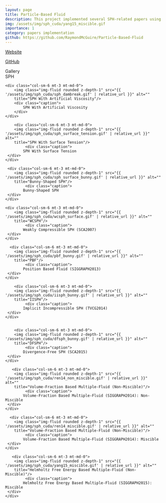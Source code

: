 ```yaml
---
layout: page
title: Particle-Based Fluid
description: This project implemented several SPH-related papers using CUDA, including Weakly compressible SPH (SCA2007), Position based fluid (SIGGRAPH2013), Implicit incompressible SPH (TVCG2014), Divergence-free SPH (SCA2015), Volume fraction-based multiple-fluid (SIGGRAPH2014) and Helmholtz free energy based multiple-fluid (SIGGRAPH2015).
img: /assets/img/sph_cuda/yang15_miscible.gif
importance: 1
category: papers implementation
github: https://github.com/RaymondMcGuire/Particle-Based-Fluid
---
```

<a href="https://raymondmcguire.github.io/Particle-Based-Fluid/" target="_blank" title="Particle-Based Fluid">Website</a>

<a href="https://github.com/RaymondMcGuire/Particle-Based-Fluid" target="_blank" title="Particle-Based Fluid">GitHub</a>

<div class="caption">
    Gallery
</div>
<div class="row justify-content-sm-center">
    <div class="col-sm-6 mt-3 mt-md-0">
        <img class="img-fluid rounded z-depth-1" src="{{ '/assets/img/sph_cuda/sph_muller.gif' | relative_url }}" alt="" 
        title="SPH"/>
        <div class="caption">
            SPH
        </div>
    </div>

    <div class="col-sm-6 mt-3 mt-md-0">
        <img class="img-fluid rounded z-depth-1" src="{{ '/assets/img/sph_cuda/sph_dambreak.gif' | relative_url }}" alt="" 
        title="SPH With Artificial Viscosity"/>
        <div class="caption">
            SPH With Artificial Viscosity
        </div>
    </div>

        <div class="col-sm-6 mt-3 mt-md-0">
        <img class="img-fluid rounded z-depth-1" src="{{ '/assets/img/sph_cuda/sph_surface_tension.gif' | relative_url }}" alt="" 
        title="SPH With Surface Tension"/>
             <div class="caption">
            SPH With Surface Tension
     </div>
    </div>

     <div class="col-sm-6 mt-3 mt-md-0">
        <img class="img-fluid rounded z-depth-1" src="{{ '/assets/img/sph_cuda/sph_surface_bunny.gif' | relative_url }}" alt="" 
        title="Bunny-Shaped SPH"/>
             <div class="caption">
            Bunny-Shaped SPH
     </div>
    </div>

    <div class="col-sm-6 mt-3 mt-md-0">
        <img class="img-fluid rounded z-depth-1" src="{{ '/assets/img/sph_cuda/wcsph_surface.gif' | relative_url }}" alt="" 
        title="WCSPH"/>
             <div class="caption">
            Weakly Compressible SPH (SCA2007)
     </div>
    </div>

      <div class="col-sm-6 mt-3 mt-md-0">
        <img class="img-fluid rounded z-depth-1" src="{{ '/assets/img/sph_cuda/pbf_bunny.gif' | relative_url }}" alt="" 
        title="PBF"/>
             <div class="caption">
            Position Based Fluid (SIGGRAPH2013)
     </div>
    </div>

        <div class="col-sm-6 mt-3 mt-md-0">
        <img class="img-fluid rounded z-depth-1" src="{{ '/assets/img/sph_cuda/iisph_bunny.gif' | relative_url }}" alt="" 
        title="IISPH"/>
             <div class="caption">
            Implicit Incompressible SPH (TVCG2014)
     </div>
    </div>


        <div class="col-sm-6 mt-3 mt-md-0">
        <img class="img-fluid rounded z-depth-1" src="{{ '/assets/img/sph_cuda/dfsph_bunny.gif' | relative_url }}" alt="" 
        title="DFSPH"/>
             <div class="caption">
            Divergence-Free SPH (SCA2015)
     </div>
    </div>

       <div class="col-sm-6 mt-3 mt-md-0">
        <img class="img-fluid rounded z-depth-1" src="{{ '/assets/img/sph_cuda/ren14_non_miscible.gif' | relative_url }}" alt="" 
        title="Volume-Fraction Based Multiple-Fluid (Non-Miscible)"/>
             <div class="caption">
            Volume-Fraction Based Multiple-Fluid (SIGGRAPH2014): Non-Miscible 
     </div>
    </div>

      <div class="col-sm-6 mt-3 mt-md-0">
        <img class="img-fluid rounded z-depth-1" src="{{ '/assets/img/sph_cuda/ren14_miscible.gif' | relative_url }}" alt="" 
        title="Volume-Fraction Based Multiple-Fluid (Non-Miscible)"/>
             <div class="caption">
            Volume-Fraction Based Multiple-Fluid (SIGGRAPH2014): Miscible 
     </div>
    </div>

       <div class="col-sm-6 mt-3 mt-md-0">
        <img class="img-fluid rounded z-depth-1" src="{{ '/assets/img/sph_cuda/yang15_miscible.gif' | relative_url }}" alt="" 
        title="Helmholtz Free Energy Based Multiple-Fluid (Non-Miscible)"/>
             <div class="caption">
            Helmholtz Free Energy Based Multiple-Fluid (SIGGRAPH2015): Miscible 
     </div>
    </div>
</div>